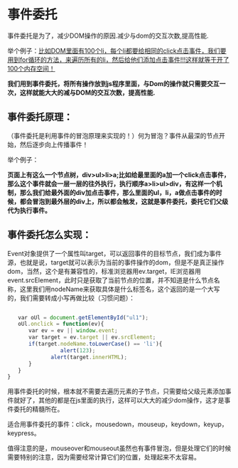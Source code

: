 # 事件委托

事件委托是为了，减少DOM操作的原因.减少与dom的交互次数,提高性能.

举个例子：<u>比如DOM里面有100个li，每个li都要给相同的click点击事件，我们要用到for循环的方法，来遍历所有的li，然后给他们添加点击事件!!!这样就等于开了100个内存空间！</u>

**我们用到事件委托，将所有操作放到js程序里面，与Dom的操作就只需要交互一次，这样就能大大的减与DOM的交互次数，提高性能.**

## 事件委托原理：

（事件委托是利用事件的冒泡原理来实现的！）何为冒泡？事件从最深的节点开始，然后逐步向上传播事件！

 举个例子：

**页面上有这么一个节点树，div>ul>li>a;比如给最里面的a加一个click点击事件，那么这个事件就会一层一层的往外执行，执行顺序a>li>ul>div，有这样一个机制，那么我们给最外面的div加点击事件，那么里面的ul，li，a做点击事件的时候，都会冒泡到最外层的div上，所以都会触发，这就是事件委托，委托它们父级代为执行事件。**

## 事件委托怎么实现：



Event对象提供了一个属性叫target，可以返回事件的目标节点，我们成为事件源，也就是说，target就可以表示为当前的事件操作的dom，但是不是真正操作dom，当然，这个是有兼容性的，标准浏览器用ev.target，IE浏览器用event.srcElement，此时只是获取了当前节点的位置，并不知道是什么节点名称，这里我们用nodeName来获取具体是什么标签名，这个返回的是一个大写的，我们需要转成小写再做比较（习惯问题）：

```js

　　var oUl = document.getElementById("ul1");
　　oUl.onclick = function(ev){
　　　　var ev = ev || window.event;
　　　　var target = ev.target || ev.srcElement;
　　　　if(target.nodeName.toLowerCase() == 'li'){
　 　　　　　　	alert(123);
　　　　　　　  alert(target.innerHTML);
　　　　}
　　}
}
```

用事件委托的时候，根本就不需要去遍历元素的子节点，只需要给父级元素添加事件就好了，其他的都是在js里面的执行，这样可以大大的减少dom操作，这才是事件委托的精髓所在。



适合用事件委托的事件：click，mousedown，mouseup，keydown，keyup，keypress。

值得注意的是，mouseover和mouseout虽然也有事件冒泡，但是处理它们的时候需要特别的注意，因为需要经常计算它们的位置，处理起来不太容易。

